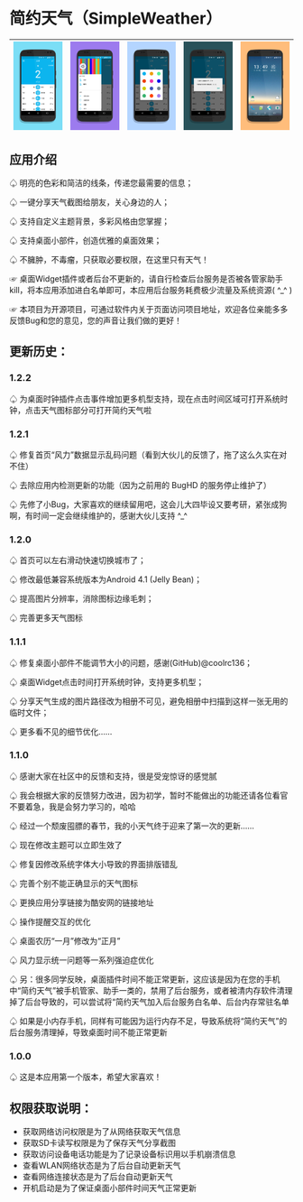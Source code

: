 # 简约天气（SimpleWeather）

| ![screener_20170125(135156)](README/screener_20170125(135156).png) | ![screener_20170125(135238)](README/screener_20170125(135238).png) | ![screener_20170125(135310)](README/screener_20170125(135310).png) | ![screener_20170125(135417)](README/screener_20170125(135417).png) | ![screener_20170125(140336)](README/screener_20170125(140336).png) |
| :----------------------------------------------------------: | :----------------------------------------------------------: | :----------------------------------------------------------: | :----------------------------------------------------------: | :----------------------------------------------------------: |



## 应用介绍

♤ 明亮的色彩和简洁的线条，传递您最需要的信息；

♤ 一键分享天气截图给朋友，关心身边的人；

♤ 支持自定义主题背景，多彩风格由您掌握；

♤ 支持桌面小部件，创造优雅的桌面效果；

♤ 不臃肿，不毒瘤，只获取必要权限，在这里只有天气！

☞ 桌面Widget插件或者后台不更新的，请自行检查后台服务是否被各管家助手kill，将本应用添加进白名单即可，本应用后台服务耗费极少流量及系统资源( ^_^ )

☞ 本项目为开源项目，可通过软件内关于页面访问项目地址，欢迎各位亲能多多反馈Bug和您的意见，您的声音让我们做的更好！



## 更新历史：

### 1.2.2

♤ 为桌面时钟插件点击事件增加更多机型支持，现在点击时间区域可打开系统时钟，点击天气图标部分可打开简约天气啦



### 1.2.1

♤ 修复首页“风力”数据显示乱码问题（看到大伙儿的反馈了，拖了这么久实在对不住）

♤ 去除应用内检测更新的功能（因为之前用的 BugHD 的服务停止维护了）

♤ 先修了小Bug，大家喜欢的继续留用吧，这会儿大四毕设又要考研，紧张成狗啊，有时间一定会继续维护的，感谢大伙儿支持 ^_^



### 1.2.0

♤ 首页可以左右滑动快速切换城市了；

♤ 修改最低兼容系统版本为Android 4.1 (Jelly Bean)；

♤ 提高图片分辨率，消除图标边缘毛刺；

♤ 完善更多天气图标



### 1.1.1

♤ 修复桌面小部件不能调节大小的问题，感谢(GitHub)@coolrc136；

♤ 桌面Widget点击时间打开系统时钟，支持更多机型；

♤ 分享天气生成的图片路径改为相册不可见，避免相册中扫描到这样一张无用的临时文件；

♤ 更多看不见的细节优化……



### 1.1.0

♤ 感谢大家在社区中的反馈和支持，很是受宠惊讶的感觉腻

♤ 我会根据大家的反馈努力改进，因为初学，暂时不能做出的功能还请各位看官不要着急，我是会努力学习的，哈哈

♤ 经过一个颓废囤膘的春节，我的小天气终于迎来了第一次的更新……

♤ 现在修改主题可以立即生效了

♤ 修复因修改系统字体大小导致的界面排版错乱

♤ 完善个别不能正确显示的天气图标

♤ 更换应用分享链接为酷安网的链接地址

♤ 操作提醒交互的优化

♤ 桌面农历“一月”修改为“正月”

♤ 风力显示统一问题等一系列强迫症优化

♤ 另：很多同学反映，桌面插件时间不能正常更新，这应该是因为在您的手机中“简约天气”被手机管家、助手一类的，禁用了后台服务，或者被清内存软件清理掉了后台导致的，可以尝试将“简约天气加入后台服务白名单、后台内存常驻名单

♤ 如果是小内存手机，同样有可能因为运行内存不足，导致系统将“简约天气”的后台服务清理掉，导致桌面时间不能正常更新



### 1.0.0

♤ 这是本应用第一个版本，希望大家喜欢！



## 权限获取说明：

- 获取网络访问权限是为了从网络获取天气信息
- 获取SD卡读写权限是为了保存天气分享截图
- 获取访问设备电话功能是为了记录设备标识用以手机崩溃信息
- 查看WLAN网络状态是为了后台自动更新天气
- 查看网络连接状态是为了后台自动更新天气
- 开机启动是为了保证桌面小部件时间天气正常更新